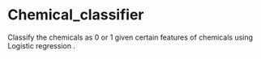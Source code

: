 # Chemical_classifier
Classify the chemicals as 0 or 1 given certain features of chemicals using Logistic regression . 
